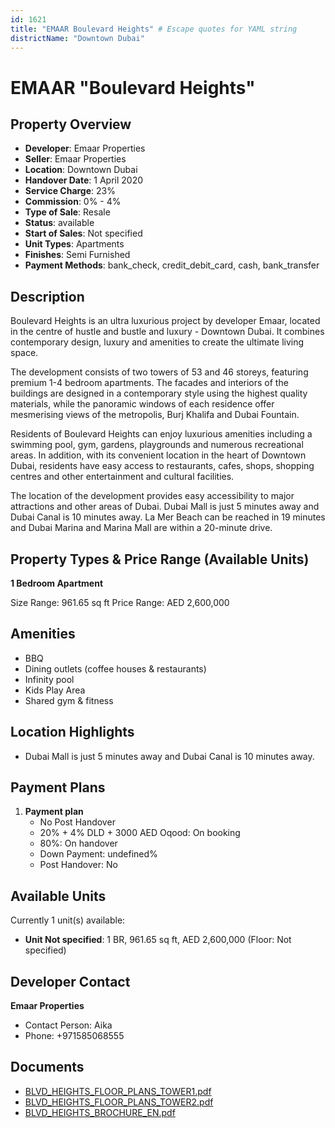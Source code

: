```yaml
---
id: 1621
title: "EMAAR Boulevard Heights" # Escape quotes for YAML string
districtName: "Downtown Dubai"
---
```


# EMAAR "Boulevard Heights"

## Property Overview
- **Developer**: Emaar Properties
- **Seller**: Emaar Properties
- **Location**: Downtown Dubai
- **Handover Date**: 1 April 2020
- **Service Charge**: 23%
- **Commission**: 0% - 4%
- **Type of Sale**: Resale
- **Status**: available
- **Start of Sales**: Not specified
- **Unit Types**: Apartments
- **Finishes**: Semi Furnished
- **Payment Methods**: bank_check, credit_debit_card, cash, bank_transfer

## Description
Boulevard Heights is an ultra luxurious project by developer Emaar, located in the centre of hustle and bustle and luxury - Downtown Dubai. It combines contemporary design, luxury and amenities to create the ultimate living space.

 The development consists of two towers of 53 and 46 storeys, featuring premium 1-4 bedroom apartments. The facades and interiors of the buildings are designed in a contemporary style using the highest quality materials, while the panoramic windows of each residence offer mesmerising views of the metropolis, Burj Khalifa and Dubai Fountain.

Residents of Boulevard Heights can enjoy luxurious amenities including a swimming pool, gym, gardens, playgrounds and numerous recreational areas. In addition, with its convenient location in the heart of Downtown Dubai, residents have easy access to restaurants, cafes, shops, shopping centres and other entertainment and cultural facilities.

 The location of the development provides easy accessibility to major attractions and other areas of Dubai. Dubai Mall is just 5 minutes away and Dubai Canal is 10 minutes away. La Mer Beach can be reached in 19 minutes and Dubai Marina and Marina Mall are within a 20-minute drive.

## Property Types & Price Range (Available Units)
**1 Bedroom Apartment**

Size Range: 961.65 sq ft
Price Range: AED 2,600,000

## Amenities
- BBQ
- Dining outlets  (coffee houses & restaurants)
- Infinity pool
- Kids Play Area
- Shared gym & fitness

## Location Highlights
- Dubai Mall is just 5 minutes away and Dubai Canal is 10 minutes away.

## Payment Plans
1. **Payment plan**
   - No Post Handover
   - 20% + 4% DLD + 3000 AED Oqood: On booking
   - 80%: On handover
   - Down Payment: undefined%
   - Post Handover: No

## Available Units
Currently 1 unit(s) available:
- **Unit Not specified**: 1 BR, 961.65 sq ft, AED 2,600,000 (Floor: Not specified)

## Developer Contact
**Emaar Properties**
- Contact Person: Aika
- Phone: +971585068555

## Documents
- [BLVD_HEIGHTS_FLOOR_PLANS_TOWER1.pdf](https://cdn.geniemap.net/2024/04/15/OoXDh6afT2dvXRfGiMjTiBOyuJT7K5dDMyCrqPYd.pdf)
- [BLVD_HEIGHTS_FLOOR_PLANS_TOWER2.pdf](https://cdn.geniemap.net/2024/04/15/S1DvuRwSfCcuZm64lyVW5qT491AGirv1JIA1Bp5r.pdf)
- [BLVD_HEIGHTS_BROCHURE_EN.pdf](https://cdn.geniemap.net/2024/04/15/ZNwlZYAmn0M9nehcrloUkxnw8jBnYqRlA6RZ4ASY.pdf)
